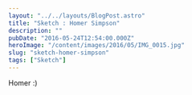```yaml
---
layout: "../../layouts/BlogPost.astro"
title: "Sketch : Homer Simpson"
description: ""
pubDate: "2016-05-24T12:54:00.000Z"
heroImage: "/content/images/2016/05/IMG_0015.jpg"
slug: "sketch-homer-simpson"
tags: ["Sketch"]
---
```


Homer :)

